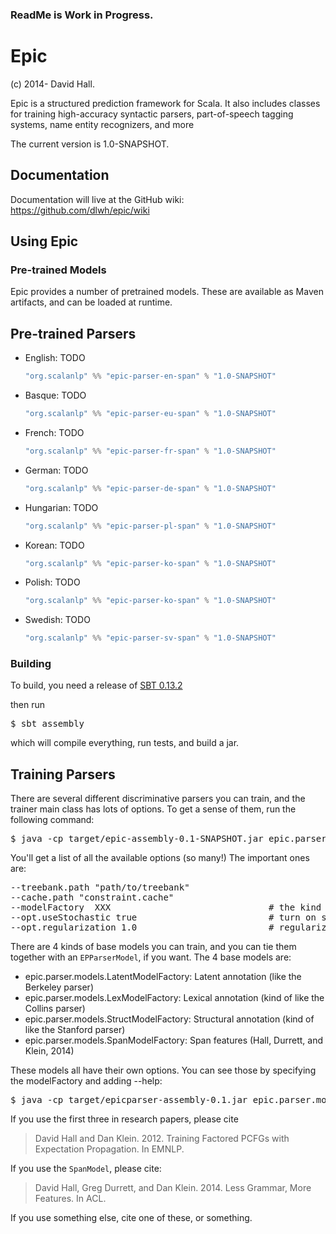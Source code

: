 ### ReadMe is Work in Progress.

# Epic

(c) 2014- David Hall.

Epic is a structured prediction framework for Scala. It also includes classes for training high-accuracy syntactic parsers, part-of-speech tagging systems, name entity recognizers, and more

The current version is 1.0-SNAPSHOT.

## Documentation

Documentation will live at the GitHub wiki: <https://github.com/dlwh/epic/wiki>

## Using Epic

### Pre-trained Models

Epic provides a number of pretrained models. These are available as Maven artifacts, and can be loaded at runtime.

## Pre-trained Parsers

* English: TODO
  ```scala
  "org.scalanlp" %% "epic-parser-en-span" % "1.0-SNAPSHOT"
  ```
* Basque: TODO
  ```scala
  "org.scalanlp" %% "epic-parser-eu-span" % "1.0-SNAPSHOT"
  ```
* French: TODO
  ```scala
  "org.scalanlp" %% "epic-parser-fr-span" % "1.0-SNAPSHOT"
  ```
* German: TODO
  ```scala
  "org.scalanlp" %% "epic-parser-de-span" % "1.0-SNAPSHOT"
  ```
* Hungarian: TODO
  ```scala
  "org.scalanlp" %% "epic-parser-pl-span" % "1.0-SNAPSHOT"
  ```
* Korean: TODO
  ```scala
  "org.scalanlp" %% "epic-parser-ko-span" % "1.0-SNAPSHOT"
  ```
* Polish: TODO
  ```scala
  "org.scalanlp" %% "epic-parser-ko-span" % "1.0-SNAPSHOT"
  ```
* Swedish: TODO
  ```scala
  "org.scalanlp" %% "epic-parser-sv-span" % "1.0-SNAPSHOT"
  ```




### Building

To build, you need a release of [SBT 0.13.2](http://www.scala-sbt.org/0.13.2/docs/Getting-Started/Setup.html)

then run 

<pre>
$ sbt assembly
</pre>

which will compile everything, run tests, and build a jar.

## Training Parsers

There are several different discriminative parsers you can train, and the trainer main class has lots of options. To get a sense of them, run the following command:
<pre>
$ java -cp target/epic-assembly-0.1-SNAPSHOT.jar epic.parser.models.ParserTrainer --help
</pre>

You'll get a list of all the available options (so many!) The important ones are:

<pre>
--treebank.path "path/to/treebank"
--cache.path "constraint.cache"
--modelFactory  XXX                              # the kind of parser to train. See below.
--opt.useStochastic true                         # turn on stochastic gradient
--opt.regularization 1.0                         # regularization constant. you need to regularize, badly.
</pre>


There are 4 kinds of base models you can train, and you can tie them together with an `EPParserModel`, if you want. The 4 base models are:

  * epic.parser.models.LatentModelFactory: Latent annotation (like the Berkeley parser)
  * epic.parser.models.LexModelFactory: Lexical annotation (kind of like the Collins parser)
  * epic.parser.models.StructModelFactory: Structural annotation (kind of like the Stanford parser)
  * epic.parser.models.SpanModelFactory: Span features (Hall, Durrett, and Klein, 2014)
 

These models all have their own options. You can see those by specifying the modelFactory and adding --help: 
<pre>
$ java -cp target/epicparser-assembly-0.1.jar epic.parser.models.ParserPipeline --modelFactory "model" --help
</pre>

If you use the first three in research papers, please cite 

> David Hall and Dan Klein. 2012. Training Factored PCFGs with Expectation Propagation. In EMNLP.

If you use the `SpanModel`, please cite:

> David Hall, Greg Durrett, and Dan Klein. 2014. Less Grammar, More Features. In ACL.

If you use something else, cite one of these, or something.


